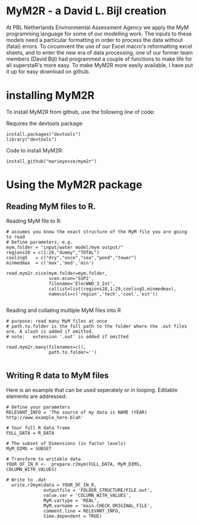 # MyM2R - a David L. Bijl creation

At PBL Netherlands Environmental Assessment Agency we apply the MyM programming language for some of our modelling work. The inputs to these models need a particular formatting in order to process the data without (fatal) errors. To circumvent the use of our Excel macro's reformatting excel sheets, and to enter the new era of data processing, one of our former team members (David Bijl) had programmed a couple of functions to make life for all superstaR's more easy. To make MyM2R more easily available, I have put it up for easy download on github.


# installing MyM2R
To install MyM2R from github, use the following line of code:

Requires the devtools package:
```
install.packages("devtools")
library("devtools")
```

Code to install MyM2R:
```
install_github("marieyesse/mym2r")
```

# Using the MyM2R package

## Reading MyM files to R.
Reading MyM file to R:

```
# assumes you know the exact structure of the MyM file you are going to read
# Define parameters, e.g.
mym.folder = "input/water model/mym output/"  
regions28 = c(1:26,"dummy","TOTAL")
cooling5   = c("dry","once","sea","pond","tower")
minmedmax  = c('max','med','min')  

read.mym2r.nice(mym.folder=mym.folder, 
                scen.econ='SSP2', 
                filename='ElecWWD_3_Int', 
                collist=list(regions28,1:29,cooling5,minmedmax), 
                namecols=c('region','tech','cool','est')) 
  
```


Reading and collating multiple MyM files into R

```
# purpose: read many MyM files at once
# path.to.folder is the full path to the folder where the .out files are. A slash is added if omitted.
# note:   extension '.out' is added if omitted

read.mym2r.many(filenames=c(), 
                path.to.folder='')
                
```

## Writing R data to MyM files
Here is an example that can be used seperately or in looping. Editable elements are addressed:

```
# Define your parameters
RELEVANT_INFO = 'The source of my data is NAME (YEAR) http://www.example_here.blah'

# Your full R data frame
FULL_DATA = R_DATA

# The subset of Dimensions (in factor levels)
MyM_DIMS = SUBSET

# Transform to writable data
YOUR_DF_IN_R <-  prepare.r2mym(FULL_DATA, MyM_DIMS, COLUMN_WITH_VALUES)

# Write to .dat
  write.r2mym(data = YOUR_DF_IN_R, 
              outputfile = 'FOLDER_STRUCTURE/FILE.out', 
              value.var = 'COLUMN_WITH_VALUES', 
              MyM.vartype = 'REAL',
              MyM.varname = 'main.CHECK_ORIGINAL_FILE', 
              comment.line = RELEVANT_INFO,
              time.dependent = TRUE)
```

